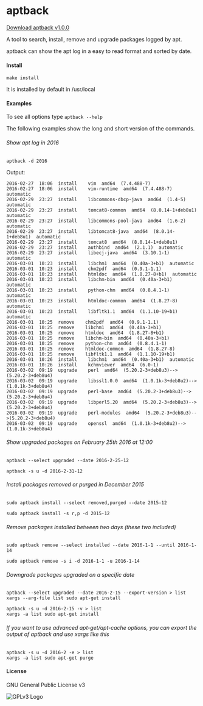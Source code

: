 # aptback

[Download aptback v1.0.0](https://github.com/carles-garcia/aptback/releases/tag/v1.0.0)

A tool to search, install, remove and upgrade packages logged by apt.

aptback can show the apt log in a easy to read format and sorted by date.


#### Install

`make install`

It is installed by default in /usr/local

#### Examples

To see all options type `aptback --help`

The following examples show the long and short version of the commands.

###### Show apt log in 2016

`aptback -d 2016`

Output:

```
2016-02-27  18:06  install    vim  amd64  (7.4.488-7)
2016-02-27  18:06  install    vim-runtime  amd64  (7.4.488-7)  automatic
2016-02-29  23:27  install    libcommons-dbcp-java  amd64  (1.4-5)  automatic
2016-02-29  23:27  install    tomcat8-common  amd64  (8.0.14-1+deb8u1)  automatic
2016-02-29  23:27  install    libcommons-pool-java  amd64  (1.6-2)  automatic
2016-02-29  23:27  install    libtomcat8-java  amd64  (8.0.14-1+deb8u1)  automatic
2016-02-29  23:27  install    tomcat8  amd64  (8.0.14-1+deb8u1)
2016-02-29  23:27  install    authbind  amd64  (2.1.1)  automatic
2016-02-29  23:27  install    libecj-java  amd64  (3.10.1-1)  automatic
2016-03-01  10:23  install    libchm1  amd64  (0.40a-3+b1)  automatic
2016-03-01  10:23  install    chm2pdf  amd64  (0.9.1-1.1)
2016-03-01  10:23  install    htmldoc  amd64  (1.8.27-8+b1)  automatic
2016-03-01  10:23  install    libchm-bin  amd64  (0.40a-3+b1)  automatic
2016-03-01  10:23  install    python-chm  amd64  (0.8.4.1-1)  automatic
2016-03-01  10:23  install    htmldoc-common  amd64  (1.8.27-8)  automatic
2016-03-01  10:23  install    libfltk1.1  amd64  (1.1.10-19+b1)  automatic
2016-03-01  10:25  remove    chm2pdf  amd64  (0.9.1-1.1)
2016-03-01  10:25  remove    libchm1  amd64  (0.40a-3+b1)
2016-03-01  10:25  remove    htmldoc  amd64  (1.8.27-8+b1)
2016-03-01  10:25  remove    libchm-bin  amd64  (0.40a-3+b1)
2016-03-01  10:25  remove    python-chm  amd64  (0.8.4.1-1)
2016-03-01  10:25  remove    htmldoc-common  amd64  (1.8.27-8)
2016-03-01  10:25  remove    libfltk1.1  amd64  (1.1.10-19+b1)
2016-03-01  10:26  install    libchm1  amd64  (0.40a-3+b1)  automatic
2016-03-01  10:26  install    kchmviewer  amd64  (6.0-1)
2016-03-02  09:19  upgrade    perl  amd64  (5.20.2-3+deb8u3)-->(5.20.2-3+deb8u4)
2016-03-02  09:19  upgrade    libssl1.0.0  amd64  (1.0.1k-3+deb8u2)-->(1.0.1k-3+deb8u4)
2016-03-02  09:19  upgrade    perl-base  amd64  (5.20.2-3+deb8u3)-->(5.20.2-3+deb8u4)
2016-03-02  09:19  upgrade    libperl5.20  amd64  (5.20.2-3+deb8u3)-->(5.20.2-3+deb8u4)
2016-03-02  09:19  upgrade    perl-modules  amd64  (5.20.2-3+deb8u3)-->(5.20.2-3+deb8u4)
2016-03-02  09:19  upgrade    openssl  amd64  (1.0.1k-3+deb8u2)-->(1.0.1k-3+deb8u4)
```

###### Show upgraded packages on February 25th 2016 at 12:00

`aptback --select upgraded --date 2016-2-25-12`

`aptback -s u -d 2016-2-31-12`

###### Install packages removed or purged in December 2015

`sudo aptback install --select removed,purged --date 2015-12`

`sudo aptback install -s r,p -d 2015-12`

###### Remove packages installed between two days (these two included)

`sudo aptback remove --select installed --date 2016-1-1 --until 2016-1-14`

`sudo aptback remove -s i -d 2016-1-1 -u 2016-1-14`

###### Downgrade packages upgraded on a specific date

```
aptback --select upgraded --date 2016-2-15 --export-version > list 
xargs --arg-file list sudo apt-get install
```

```
aptback -s u -d 2016-2-15 -v > list
xargs -a list sudo apt-get install
```

###### If you want to use advanced apt-get/apt-cache options, you can export the output of aptback and use xargs like this

```
aptback -s u -d 2016-2 -e > list
xargs -a list sudo apt-get purge
```


#### License

GNU General Public License v3

![GPLv3 Logo](http://www.gnu.org/graphics/gplv3-127x51.png "GPLv3 Logo")
